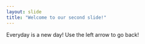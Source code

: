 ```yaml
---
layout: slide
title: "Welcome to our second slide!"
---
```

Everyday is a new day!
Use the left arrow to go back!
